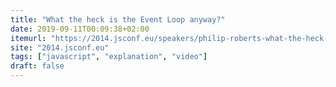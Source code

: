 ```yaml
---
title: "What the heck is the Event Loop anyway?"
date: 2019-09-11T00:09:38+02:00
itemurl: "https://2014.jsconf.eu/speakers/philip-roberts-what-the-heck-is-the-event-loop-anyway.html"
site: "2014.jsconf.eu"
tags: ["javascript", "explanation", "video"]
draft: false
---
```


